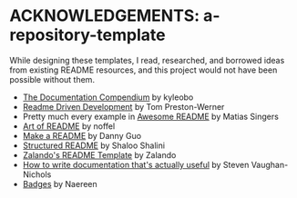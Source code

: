 # ACKNOWLEDGEMENTS: a-repository-template
While designing these templates, I read, researched, and borrowed ideas from existing README resources, and this project would not have been possible without them.

* [The Documentation Compendium](https://github.com/kylelobo/The-Documentation-Compendium/blob/master/en/README_TEMPLATES/Standard.md) by kyleobo
* [Readme Driven Development](http://tom.preston-werner.com/2010/08/23/readme-driven-development.html) by Tom Preston-Werner
* Pretty much every example in [Awesome README](https://github.com/matiassingers/awesome-readme) by Matias Singers
* [Art of README](https://github.com/noffle/art-of-readme) by noffel
* [Make a README](https://www.makeareadme.com/) by Danny Guo
* [Structured README](https://github.com/shaloo/structuredreadme) by Shaloo Shalini
* [Zalando's README Template](https://github.com/zalando/zalando-howto-open-source/blob/master/READMEtemplate.md) by Zalando
* [How to write documentation that's actually useful](https://www.hpe.com/us/en/insights/articles/how-to-write-documentation-thats-actually-useful-1707.html) by Steven Vaughan-Nichols
* [Badges](https://github.com/Naereen/badges) by Naereen